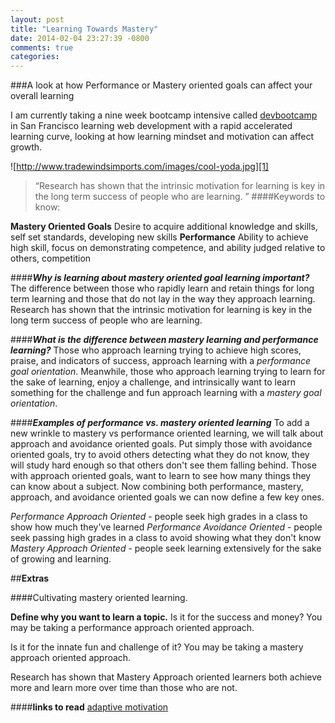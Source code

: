 ```yaml
---
layout: post
title: "Learning Towards Mastery"
date: 2014-02-04 23:27:39 -0800
comments: true
categories: 
---
```

###A look at how Performance or Mastery oriented goals can affect your overall learning

I am currently taking a nine week bootcamp intensive called [devbootcamp](devbootcamp.com) in San Francisco learning web development with a rapid accelerated learning curve, looking at how learning mindset and motivation can affect growth.

![http://www.tradewindsimports.com/images/cool-yoda.jpg][1]

> “Research has shown that the intrinsic motivation for learning is key in the long term success of people who are learning. ”
####Keywords to know:

**Mastery Oriented Goals**
Desire to acquire additional knowledge and skills, self set standards, developing new skills
**Performance**
Ability to achieve high skill, focus on demonstrating competence, and ability judged relative to others, competition

####**_Why is learning about mastery oriented goal learning important?_** 
The difference between those who rapidly learn and retain things for long term learning and those that do not lay in the way they approach learning. Research has shown that the intrinsic motivation for learning is key in the long term success of people who are learning.

####**_What is the difference between mastery learning and performance learning?_**
Those who approach learning trying to achieve high scores, praise, and indicators of success, approach learning with a *performance goal orientation*. Meanwhile, those who approach learning trying to learn for the sake of learning, enjoy a challenge, and intrinsically want to learn something for the challenge and fun approach learning with a *mastery goal orientation*.

####**_Examples of performance vs. mastery oriented learning_**
To add a new wrinkle to mastery vs performance oriented learning, we will talk about approach and avoidance oriented goals. Put simply those with avoidance oriented goals, try to avoid others detecting what they do not know, they will study hard enough so that others don't see them falling behind. Those with approach oriented goals, want to learn to see how many things they can know about a subject. 
Now combining both performance, mastery, approach, and avoidance oriented goals we can now define a few key ones.

*Performance Approach Oriented* - people seek high grades in a class to show how much they've learned
*Performance Avoidance Oriented* - people seek passing high grades in a class to avoid showing what they don't know
*Mastery Approach Oriented* - people seek learning extensively for the sake of growing and learning.

##**Extras**

####Cultivating mastery oriented learning.

**Define why you want to learn a topic.**
Is it for the success and money? You may be taking a performance approach oriented approach.

Is it for the innate fun and challenge of it? You may be taking a mastery approach oriented approach.

Research has shown that Mastery Approach oriented learners both achieve more and learn more over time than those who are not. 

####**links to read**
[adaptive motivation](http://llk.media.mit.edu/courses/readings/Dweck.pdf)


  [1]: http://www.tradewindsimports.com/images/cool-yoda.jpg